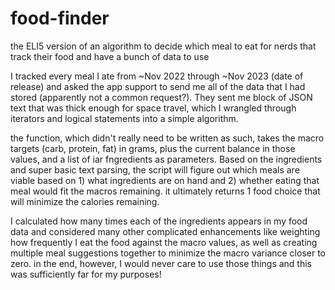 # food-finder
the ELI5 version of an algorithm to decide which meal to eat for nerds that track their food and have a bunch of data to use

I tracked every meal I ate from ~Nov 2022 through ~Nov 2023 (date of release) and asked the app support to send me all of the data that I had stored (apparently not a common request?). They sent me block of JSON text that was thick enough for space travel, which I wrangled through iterators and logical statements into a simple algorithm.

the function, which didn't really need to be written as such, takes the macro targets (carb, protein, fat) in grams, plus the current balance in those values, and a list of iar fngredients as parameters. Based on the ingredients and super basic text parsing, the script will figure out which meals are viable based on 1) what ingredients are on hand and 2) whether eating that meal would fit the macros remaining. it ultimately returns 1 food choice that will minimize the calories remaining.

I calculated how many times each of the ingredients appears in my food data and considered many other complicated enhancements like weighting how frequently I eat the food against the macro values, as well as creating multiple meal suggestions together to minimize the macro variance closer to zero. in the end, however, I would never care to use those things and this was sufficiently far for my purposes!
